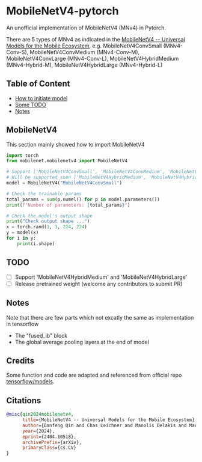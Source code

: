 # MobileNetV4-pytorch
An unofficial implementation of MobileNetV4 (MNv4) in Pytorch. <br />

There are 5 types of MNv4 as indicated in the <a href="https://arxiv.org/abs/2404.10518">MobileNetV4 -- Universal Models for the Mobile Ecosystem</a>, e.g. MobileNetV4ConvSmall (MNv4-Conv-S), MobileNetV4ConvMedium (MNv4-Conv-M), MobileNetV4ConvLarge (MNv4-Conv-L), MobileNetV4HybridMedium (MNv4-Hybrid-M), MobileNetV4HybridLarge (MNv4-Hybrid-L)

## Table of Content
- [How to initiate model](#mobilenetv4)
- [Some TODO](#todo)
- [Notes](#notes)

## MobileNetV4
This section mainly showed how to import MobileNetV4

```python
import torch
from mobilenet.mobilenetv4 import MobileNetV4

# Support ['MobileNetV4ConvSmall', 'MobileNetV4ConvMedium', 'MobileNetV4ConvLarge']
# Will be supported soon ['MobileNetV4HybridMedium', 'MobileNetV4HybridLarge']
model = MobileNetV4("MobileNetV4ConvSmall")

# Check the trainable params
total_params = sum(p.numel() for p in model.parameters())
print(f"Number of parameters: {total_params}")

# Check the model's output shape
print("Check output shape ...")
x = torch.rand(1, 3, 224, 224)
y = model(x)
for i in y:
    print(i.shape)
```

## TODO
- [ ] Support 'MobileNetV4HybridMedium' and 'MobileNetV4HybridLarge'
- [ ] Release pretrained weight (welcome any contributors to submit PR)

## Notes
Note that there are few parts which not excatly the same as implementation in tensorflow 
- The "fused_ib" block 
- The global average pooling layers at the end of model

## Credits
Some function and code are adapted and referenced from official repo <a href="https://github.com/tensorflow/models/blob/master/official/vision/modeling/backbones/mobilenet.py">tensorflow/models</a>.

## Citations
```bibtex
@misc{qin2024mobilenetv4,
      title={MobileNetV4 -- Universal Models for the Mobile Ecosystem}, 
      author={Danfeng Qin and Chas Leichner and Manolis Delakis and Marco Fornoni and Shixin Luo and Fan Yang and Weijun Wang and Colby Banbury and Chengxi Ye and Berkin Akin and Vaibhav Aggarwal and Tenghui Zhu and Daniele Moro and Andrew Howard},
      year={2024},
      eprint={2404.10518},
      archivePrefix={arXiv},
      primaryClass={cs.CV}
}
```
